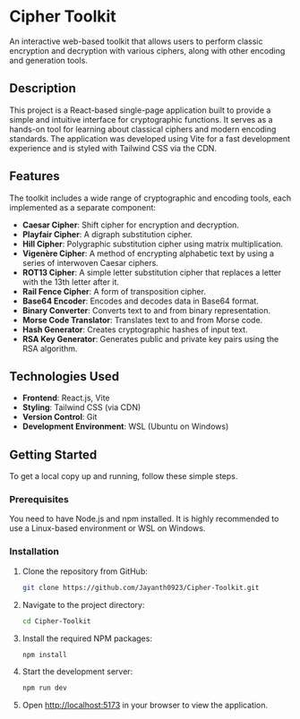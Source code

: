 # Cipher Toolkit

An interactive web-based toolkit that allows users to perform classic encryption and decryption with various ciphers, along with other encoding and generation tools.

## Description

This project is a React-based single-page application built to provide a simple and intuitive interface for cryptographic functions. It serves as a hands-on tool for learning about classical ciphers and modern encoding standards. The application was developed using Vite for a fast development experience and is styled with Tailwind CSS via the CDN.

## Features

The toolkit includes a wide range of cryptographic and encoding tools, each implemented as a separate component:

  * **Caesar Cipher**: Shift cipher for encryption and decryption.
  * **Playfair Cipher**: A digraph substitution cipher.
  * **Hill Cipher**: Polygraphic substitution cipher using matrix multiplication.
  * **Vigenère Cipher**: A method of encrypting alphabetic text by using a series of interwoven Caesar ciphers.
  * **ROT13 Cipher**: A simple letter substitution cipher that replaces a letter with the 13th letter after it.
  * **Rail Fence Cipher**: A form of transposition cipher.
  * **Base64 Encoder**: Encodes and decodes data in Base64 format.
  * **Binary Converter**: Converts text to and from binary representation.
  * **Morse Code Translator**: Translates text to and from Morse code.
  * **Hash Generator**: Creates cryptographic hashes of input text.
  * **RSA Key Generator**: Generates public and private key pairs using the RSA algorithm.

## Technologies Used

  * **Frontend**: React.js, Vite
  * **Styling**: Tailwind CSS (via CDN)
  * **Version Control**: Git
  * **Development Environment**: WSL (Ubuntu on Windows)

## Getting Started

To get a local copy up and running, follow these simple steps.

### Prerequisites

You need to have Node.js and npm installed. It is highly recommended to use a Linux-based environment or WSL on Windows.

### Installation

1.  Clone the repository from GitHub:
    ```bash
    git clone https://github.com/Jayanth0923/Cipher-Toolkit.git
    ```
2.  Navigate to the project directory:
    ```bash
    cd Cipher-Toolkit
    ```
3.  Install the required NPM packages:
    ```bash
    npm install
    ```
4.  Start the development server:
    ```bash
    npm run dev
    ```
5.  Open [http://localhost:5173](https://www.google.com/search?q=http://localhost:5173) in your browser to view the application.
